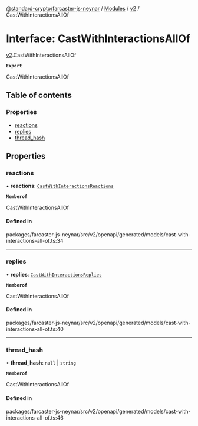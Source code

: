 [@standard-crypto/farcaster-js-neynar](../README.md) / [Modules](../modules.md) / [v2](../modules/v2.md) / CastWithInteractionsAllOf

# Interface: CastWithInteractionsAllOf

[v2](../modules/v2.md).CastWithInteractionsAllOf

**`Export`**

CastWithInteractionsAllOf

## Table of contents

### Properties

- [reactions](v2.CastWithInteractionsAllOf.md#reactions)
- [replies](v2.CastWithInteractionsAllOf.md#replies)
- [thread\_hash](v2.CastWithInteractionsAllOf.md#thread_hash)

## Properties

### reactions

• **reactions**: [`CastWithInteractionsReactions`](v2.CastWithInteractionsReactions.md)

**`Memberof`**

CastWithInteractionsAllOf

#### Defined in

packages/farcaster-js-neynar/src/v2/openapi/generated/models/cast-with-interactions-all-of.ts:34

___

### replies

• **replies**: [`CastWithInteractionsReplies`](v2.CastWithInteractionsReplies.md)

**`Memberof`**

CastWithInteractionsAllOf

#### Defined in

packages/farcaster-js-neynar/src/v2/openapi/generated/models/cast-with-interactions-all-of.ts:40

___

### thread\_hash

• **thread\_hash**: ``null`` \| `string`

**`Memberof`**

CastWithInteractionsAllOf

#### Defined in

packages/farcaster-js-neynar/src/v2/openapi/generated/models/cast-with-interactions-all-of.ts:46
